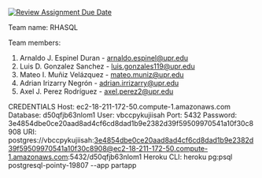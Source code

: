 [![Review Assignment Due Date](https://classroom.github.com/assets/deadline-readme-button-24ddc0f5d75046c5622901739e7c5dd533143b0c8e959d652212380cedb1ea36.svg)](https://classroom.github.com/a/PF9R8Pan)
  

Team name: RHASQL

Team members:
1. Arnaldo J. Espinel Duran - arnaldo.espinel@upr.edu
2. Luis D. Gonzalez Sanchez - luis.gonzales119@upr.edu
3. Mateo I. Muñiz Velázquez - mateo.muniz@upr.edu
4. Adrian Irizarry Negrón - adrian.irrizarry@upr.edu
5. Axel J. Perez Rodríguez - axel.perez2@upr.edu

CREDENTIALS
Host: ec2-18-211-172-50.compute-1.amazonaws.com
Database: d50qfjb63nlom1
User: vbccpykujiisah
Port: 5432
Password: 3e4854dbe0ce20aad8ad4cf6cd8dad1b9e2382d39f59509970541a10f30c8908
URI: postgres://vbccpykujiisah:3e4854dbe0ce20aad8ad4cf6cd8dad1b9e2382d39f59509970541a10f30c8908@ec2-18-211-172-50.compute-1.amazonaws.com:5432/d50qfjb63nlom1
Heroku CLI: heroku pg:psql postgresql-pointy-19807 --app partapp
